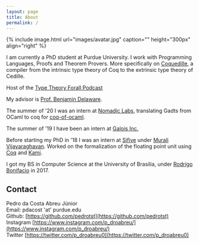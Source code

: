 ```yaml
---
layout: page
title: About
permalink: /
---
```


{% include image.html url="images/avatar.jpg" caption="" height="300px" align="right" %}

I am currently a PhD student at Purdue University. I work with Programming Languages,
Proofs and Theorem Provers. More specifically on
[Coquedille](https://github.com/pedrotst/coquedille), a
compiler from the intrinsic type theory of Coq to the extrinsic type theory of
Cedille.

Host of the [Type Theory Forall Podcast](https://www.typetheoryforall.com/)

My advisor is [Prof. Benjamin Delaware](https://www.cs.purdue.edu/homes/bendy/).

The summer of '20 I was an intern at [Nomadic Labs](https://nomadic-labs.com/),
translating Gadts from OCaml to coq for [coq-of-ocaml](https://github.com/clarus/coq-of-ocaml).

The summer of '19 I have been an intern at [Galois Inc.](https://galois.com/)

Before starting my PhD in '18 I was an intern at [Sifive](https://www.sifive.com/) under 
[Murali Vijayaraghavan](http://people.csail.mit.edu/vmurali/). Worked on the formalization
of the floating point unit using [Coq](https://coq.inria.fr/)
and [Kami](http://plv.csail.mit.edu/kami/).

I got my BS in Computer Science at the University of Brasilia, under 
[Rodrigo Bonifacio](https://rbonifacio.github.io/) in 2017.

## Contact
Pedro da Costa Abreu Júnior<br/>
Email: pdacost 'at' purdue.edu<br/>
Github: [https://github.com/pedrotst](https://github.com/pedrotst)<br/>
Instagram [https://www.instagram.com/p_droabreu/](https://www.instagram.com/p_droabreu/)<br/>
Twitter [https://twitter.com/p_droabreu0](https://twitter.com/p_droabreu0)<br/>
